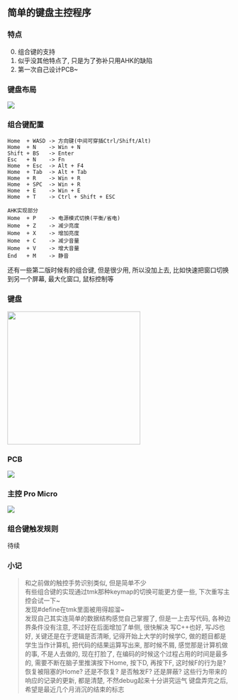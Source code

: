 ## 简单的键盘主控程序

### 特点

0. 组合键的支持
1. 似乎没其他特点了, 只是为了弥补只用AHK的缺陷
2. 第一次自己设计PCB~

### 键盘布局

<img src="https://raw.githubusercontent.com/deepkolos/my_keyboard/master/asset/layout.png"/>

### 组合键配置
```
Home  + WASD -> 方向键(中间可穿插Ctrl/Shift/Alt)
Home  + N    -> Win + N
Shift + BS   -> Enter
Esc   + N    -> Fn
Home  + Esc  -> Alt + F4
Home  + Tab  -> Alt + Tab
Home  + R    -> Win + R
Home  + SPC  -> Win + R
Home  + E    -> Win + E
Home  + T    -> Ctrl + Shift + ESC

AHK实现部分
Home  + P    -> 电源模式切换(平衡/省电)
Home  + Z    -> 减少亮度
Home  + X    -> 增加亮度
Home  + C    -> 减少音量
Home  + V    -> 增大音量
End   + M    -> 静音
```
还有一些第二版时候有的组合键, 但是很少用, 所以没加上去, 比如快速把窗口切换到另一个屏幕, 最大化窗口, 鼠标控制等

### 键盘

<img src="https://raw.githubusercontent.com/deepkolos/my_keyboard/master/asset/keyboard.jpg" width="300"/>

### PCB
<img src="https://raw.githubusercontent.com/deepkolos/my_keyboard/master/asset/pcb.jpg"/>

### 主控 Pro Micro

<img src="https://raw.githubusercontent.com/deepkolos/my_keyboard/master/asset/pro micro.png"/>

### 组合键触发规则

待续

### 小记

> 和之前做的触控手势识别类似, 但是简单不少\
> 有些组合键的实现通过tmk那种keymap的切换可能更方便一些, 下次重写主控会试一下~\
> 发现#define在tmk里面被用得超溜~\
> 发现自己其实连简单的数据结构感觉自己掌握了, 但是一上去写代码, 各种边界条件没有注意, 不过好在后面增加了单侧, 很快解决
> 写C++也好, 写JS也好, 关键还是在于逻辑是否清晰, 记得开始上大学的时候学C, 做的题目都是学生当作计算机, 把代码的结果运算写出来, 那时候不屑, 感觉那是计算机做的事, 不是人去做的, 现在打脸了, 在编码的时候这个过程占用的时间是最多的, 需要不断在脑子里推演按下Home, 按下D, 再按下F, 这时候F的行为是? 恢复被阻塞的Home? 还是不恢复? 是否触发F? 还是屏蔽? 这些行为带来的响应的记录的更新, 都是清楚, 不然debug起来十分讲究运气
> 键盘弄完之后, 希望是最近几个月消沉的结束的标志